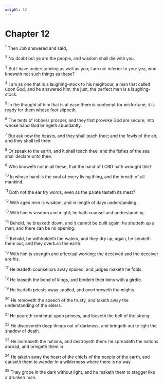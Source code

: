 ```yaml
---
weight: 12
---
```


# Chapter 12

<sup>1</sup> Then Job answered and said, 

<sup>2</sup> No doubt but ye are the people, and wisdom shall die with you. 

<sup>3</sup> But I have understanding as well as you; I am not inferior to you: yea, who knoweth not such things as these? 

<sup>4</sup> I am as one that is a laughing-stock to his neighbour, a man that called upon God, and he answered him: the just, the perfect man is a laughing-stock. 

<sup>5</sup> In the thought of him that is at ease there is contempt for misfortune; it is ready for them whose foot slippeth. 

<sup>6</sup> The tents of robbers prosper, and they that provoke God are secure; into whose hand God bringeth abundantly. 

<sup>7</sup> But ask now the beasts, and they shall teach thee; and the fowls of the air, and they shall tell thee: 

<sup>8</sup> Or speak to the earth, and it shall teach thee; and the fishes of the sea shall declare unto thee. 

<sup>9</sup> Who knoweth not in all these, that the hand of LORD hath wrought this? 

<sup>10</sup> In whose hand is the soul of every living thing, and the breath of all mankind. 

<sup>11</sup> Doth not the ear try words, even as the palate tasteth its meat? 

<sup>12</sup> With aged men is wisdom, and in length of days understanding. 

<sup>13</sup> With him is wisdom and might; he hath counsel and understanding. 

<sup>14</sup> Behold, he breaketh down, and it cannot be built again; he shutteth up a man, and there can be no opening. 

<sup>15</sup> Behold, he withholdeth the waters, and they dry up; again, he sendeth them out, and they overturn the earth. 

<sup>16</sup> With him is strength and effectual working; the deceived and the deceiver are his. 

<sup>17</sup> He leadeth counsellors away spoiled, and judges maketh he fools. 

<sup>18</sup> He looseth the bond of kings, and bindeth their loins with a girdle. 

<sup>19</sup> He leadeth priests away spoiled, and overthroweth the mighty. 

<sup>20</sup> He removeth the speech of the trusty, and taketh away the understanding of the elders. 

<sup>21</sup> He poureth contempt upon princes, and looseth the belt of the strong. 

<sup>22</sup> He discovereth deep things out of darkness, and bringeth out to light the shadow of death. 

<sup>23</sup> He increaseth the nations, and destroyeth them: he spreadeth the nations abroad, and bringeth them in. 

<sup>24</sup> He taketh away the heart of the chiefs of the people of the earth, and causeth them to wander in a wilderness where there is no way. 

<sup>25</sup> They grope in the dark without light, and he maketh them to stagger like a drunken man. 


